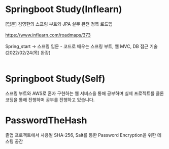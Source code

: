 # Springboot Study(Inflearn)
[입문] 김영한의 스프링 부트와 JPA 실무 완전 정복 로드맵
<br>
</br>
https://www.inflearn.com/roadmaps/373
<br>
</br>
Spring_start -> 스프링 입문 - 코드로 배우는 스프링 부트, 웹 MVC, DB 접근 기술  (2022/02/24(목) 완강)    
<br/>

# Springboot Study(Self)
스프링 부트와 AWS로 혼자 구현하는 웹 서비스을 통해 공부하며 실제 프로젝트를 클론 코딩을 통해 진행하며 공부를 진행하고 있습니다.  

# PasswordTheHash
졸업 프로젝트에서 사용될 SHA-256, Salt를 통한 Password Encryption을 위한 테스팅 공간
